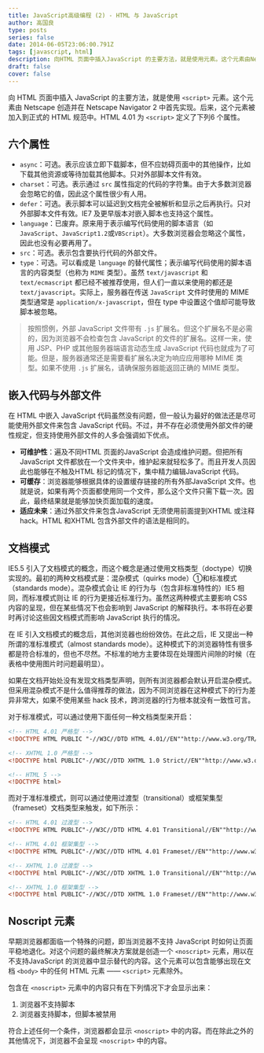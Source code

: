 ```yaml
---
title: JavaScript高级编程 (2) - HTML 与 JavaScript
author: 高国良
type: posts
series: false
date: 2014-06-05T23:06:00.791Z
tags: [javascript, html]
description: 向HTML 页面中插入JavaScript 的主要方法，就是使用元素。这个元素由Netscape 创造并在Netscape Navigator 2 中首先实现。后来，这个元素被加入到正式的HTML 规范中。
draft: false 
cover: false
---
```


向 HTML 页面中插入 JavaScript 的主要方法，就是使用 `<script>` 元素。这个元素由 Netscape 创造并在 Netscape Navigator 2 中首先实现。后来，这个元素被加入到正式的 HTML 规范中。HTML 4.01 为 `<script>` 定义了下列6 个属性。

## 六个属性

- `async`：可选。表示应该立即下载脚本，但不应妨碍页面中的其他操作，比如下载其他资源或等待加载其他脚本。只对外部脚本文件有效。
- `charset`：可选。表示通过 `src` 属性指定的代码的字符集。由于大多数浏览器会忽略它的值，因此这个属性很少有人用。
- `defer`：可选。表示脚本可以延迟到文档完全被解析和显示之后再执行。只对外部脚本文件有效。IE7 及更早版本对嵌入脚本也支持这个属性。
- `language`：已废弃。原来用于表示编写代码使用的脚本语言（如 `JavaScript`、`JavaScript1.2`或`VBScript`）。大多数浏览器会忽略这个属性，因此也没有必要再用了。
- `src`：可选。表示包含要执行代码的外部文件。
- `type`：可选。可以看成是 `language` 的替代属性；表示编写代码使用的脚本语言的内容类型（也称为 `MIME` 类型）。虽然 `text/javascript` 和 `text/ecmascript` 都已经不被推荐使用，但人们一直以来使用的都还是 `text/javascript`。实际上，服务器在传送 `JavaScript` 文件时使用的 MIME 类型通常是 `application/x-javascript`，但在 type 中设置这个值却可能导致脚本被忽略。

> 按照惯例，外部 JavaScript 文件带有 `.js` 扩展名。但这个扩展名不是必需的，因为浏览器不会检查包含 JavaScript 的文件的扩展名。这样一来，使用 JSP、PHP 或其他服务器端语言动态生成 JavaScript 代码也就成为了可能。但是，服务器通常还是需要看扩展名决定为响应应用哪种 MIME 类型。如果不使用 `.js` 扩展名，请确保服务器能返回正确的 MIME 类型。

## 嵌入代码与外部文件

在 HTML 中嵌入 JavaScript 代码虽然没有问题，但一般认为最好的做法还是尽可能使用外部文件来包含 JavaScript 代码。不过，并不存在必须使用外部文件的硬性规定，但支持使用外部文件的人多会强调如下优点。

- **可维护性**：遍及不同HTML 页面的JavaScript 会造成维护问题。但把所有JavaScript 文件都放在一个文件夹中，维护起来就轻松多了。而且开发人员因此也能够在不触及HTML 标记的情况下，集中精力编辑JavaScript 代码。
- **可缓存**：浏览器能够根据具体的设置缓存链接的所有外部JavaScript 文件。也就是说，如果有两个页面都使用同一个文件，那么这个文件只需下载一次。因此，最终结果就是能够加快页面加载的速度。
- **适应未来**：通过外部文件来包含JavaScript 无须使用前面提到XHTML 或注释hack。HTML 和XHTML 包含外部文件的语法是相同的。

## 文档模式

IE5.5 引入了文档模式的概念，而这个概念是通过使用文档类型（doctype）切换实现的。最初的两种文档模式是：混杂模式（quirks mode）①和标准模式（standards mode）。混杂模式会让 IE 的行为与（包含非标准特性的）IE5 相同，而标准模式则让 IE 的行为更接近标准行为。虽然这两种模式主要影响 CSS 内容的呈现，但在某些情况下也会影响到 JavaScript 的解释执行。本书将在必要时再讨论这些因文档模式而影响 JavaScript 执行的情况。

在 IE 引入文档模式的概念后，其他浏览器也纷纷效仿。在此之后，IE 又提出一种所谓的准标准模式（almost standards mode）。这种模式下的浏览器特性有很多都是符合标准的，但也不尽然。不标准的地方主要体现在处理图片间隙的时候（在表格中使用图片时问题最明显）。

如果在文档开始处没有发现文档类型声明，则所有浏览器都会默认开启混杂模式。但采用混杂模式不是什么值得推荐的做法，因为不同浏览器在这种模式下的行为差异非常大，如果不使用某些 hack 技术，跨浏览器的行为根本就没有一致性可言。

对于标准模式，可以通过使用下面任何一种文档类型来开启：

```html
<!-- HTML 4.01 严格型 -->
<!DOCTYPE HTML PUBLIC "-//W3C//DTD HTML 4.01//EN""http://www.w3.org/TR/html4/strict.dtd">

<!-- XHTML 1.0 严格型 -->
<!DOCTYPE html PUBLIC"-//W3C//DTD XHTML 1.0 Strict//EN""http://www.w3.org/TR/xhtml1/DTD/xhtml1-strict.dtd">

<!-- HTML 5 -->
<!DOCTYPE html>
```

而对于准标准模式，则可以通过使用过渡型（transitional）或框架集型（frameset）文档类型来触发，如下所示：

```html
<!-- HTML 4.01 过渡型 -->
<!DOCTYPE HTML PUBLIC"-//W3C//DTD HTML 4.01 Transitional//EN""http://www.w3.org/TR/html4/loose.dtd">

<!-- HTML 4.01 框架集型 -->
<!DOCTYPE HTML PUBLIC"-//W3C//DTD HTML 4.01 Frameset//EN""http://www.w3.org/TR/html4/frameset.dtd">

<!-- XHTML 1.0 过渡型 -->
<!DOCTYPE html PUBLIC"-//W3C//DTD XHTML 1.0 Transitional//EN""http://www.w3.org/TR/xhtml1/DTD/xhtml1-transitional.dtd">

<!-- XHTML 1.0 框架集型 -->
<!DOCTYPE html PUBLIC"-//W3C//DTD XHTML 1.0 Frameset//EN""http://www.w3.org/TR/xhtml1/DTD/xhtml1-frameset.dtd">
```

## Noscript 元素

早期浏览器都面临一个特殊的问题，即当浏览器不支持 JavaScript 时如何让页面平稳地退化。对这个问题的最终解决方案就是创造一个 `<noscript>` 元素，用以在不支持JavaScript 的浏览器中显示替代的内容。这个元素可以包含能够出现在文档 `<body>` 中的任何 HTML 元素 —— `<script>` 元素除外。

包含在 `<noscript>` 元素中的内容只有在下列情况下才会显示出来：

1. 浏览器不支持脚本
2. 浏览器支持脚本，但脚本被禁用

符合上述任何一个条件，浏览器都会显示 `<noscript>` 中的内容。而在除此之外的其他情况下，浏览器不会呈现 `<noscript>` 中的内容。
